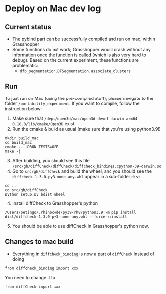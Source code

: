 # Deploy on Mac dev log
## Current status
- The pybind part can be successfully compiled and run on mac, within Grasshopper
- Some functions do not work; Grasshopper would crash without any information once the function is called (which is also very hard to debug). Based on the current experiment, these functions are problematic:
    - `dfb_segmentation.DFSegmentation.associate_clusters`

## Run
To just run on Mac (using the pre-compiled stuff), please navigate to the folder `/portability_experiment`.
If you want to compile, follow the instruction below:

1. Make sure that `/deps/open3d/mac/open3d-devel-darwin-arm64-0.18.0/lib/cmake/Open3D` exist.
2. Run the cmake & build as usual (make sure that you're using python3.9!)
```
mkdir build_mac
cd build_mac
cmake .. -DRUN_TESTS=OFF
make -j
```
3. After building, you should see this file `/src/gh/diffCheck/diffCheck/diffcheck_bindings.cpython-39-darwin.so`
4. Go to `src/gh/diffCheck` and build the wheel, and you should see the `diffcheck-1.3.0-py3-none-any.whl` appear in a sub-folder `dist`.
```
cd ..
cd src/gh/diffCheck
python setup.py bdist_wheel
```
4. Install diffCheck to Grasshopper's python
```
/Users/petingo/.rhinocode/py39-rh8/python3.9 -m pip install dist/diffcheck-1.3.0-py3-none-any.whl --force-reinstall
```
5. You should be able to use diffCheck in Grasshopper's python now.

## Changes to mac build
- Everything in `diffcheck_binding` is now a part of `diffCheck` Instead of doing
```
from diffcheck_binding import xxx
```
You need to change it to
```
from diffCheck import xxx
```